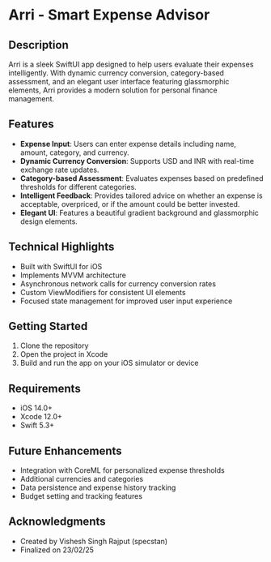 # Arri - Smart Expense Advisor

## Description

Arri is a sleek SwiftUI app designed to help users evaluate their expenses intelligently. With dynamic currency conversion, category-based assessment, and an elegant user interface featuring glassmorphic elements, Arri provides a modern solution for personal finance management.

## Features

- **Expense Input**: Users can enter expense details including name, amount, category, and currency.
- **Dynamic Currency Conversion**: Supports USD and INR with real-time exchange rate updates.
- **Category-based Assessment**: Evaluates expenses based on predefined thresholds for different categories.
- **Intelligent Feedback**: Provides tailored advice on whether an expense is acceptable, overpriced, or if the amount could be better invested.
- **Elegant UI**: Features a beautiful gradient background and glassmorphic design elements.

## Technical Highlights

- Built with SwiftUI for iOS
- Implements MVVM architecture
- Asynchronous network calls for currency conversion rates
- Custom ViewModifiers for consistent UI elements
- Focused state management for improved user input experience

## Getting Started

1. Clone the repository
2. Open the project in Xcode
3. Build and run the app on your iOS simulator or device

## Requirements

- iOS 14.0+
- Xcode 12.0+
- Swift 5.3+

## Future Enhancements

- Integration with CoreML for personalized expense thresholds
- Additional currencies and categories
- Data persistence and expense history tracking
- Budget setting and tracking features

## Acknowledgments

- Created by Vishesh Singh Rajput (specstan)
- Finalized on 23/02/25
